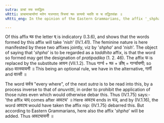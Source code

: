 ```yaml
---
sutra: प्राचां स्फ स्तद्धितः
vRtti: प्राचामाचार्याणां मतेन यञन्तात् स्त्रियां ष्फः प्रत्ययो भवति स च तद्धितसंज्ञः ॥
vRtti_eng: In the opinion of the Eastern Grammarians, the affix '_shpha_' is employed after what ends with the affix '_yan_', and it is to be regarded as a _Taddhita_ affix.

---
```

Of this affix ष्फ the letter ष् is indicatory (I.3.6), and shows that the words formed by this affix will take '_nish_' (IV.1.41). The feminine nature is here manifested by these two affixes jointly, viz by '_shpha_' and '_nish_'. The object of saying that '_shpha_' is to be regarded as a _taddhita_ affix, is that the word so formed may get the designation of _pratipadika_ (1. 2. 46). The affix फ is replaced by the substitute आयन (VII.1.2). Thus गार्ग्य + ष्फ + ङीष् = गार्ग्यायणी; so also वात्स्यायनी ॥ This being an optional rule, we have in the alternative, गार्गी and वात्सी ॥

The word  सर्वत्र "every where", of the next _sutra_ is to be read into this, by a process inverse to that of _anuvritti_, in order to prohibit the application of those rules even which would otherwise debar this. Thus (IV.1.75) says:- 'the affix चाप् comes after आवट्य' ॥ Here आवट्य ends in यञ्, and by (IV.1.16), the word आवट्य would have taken the affix nip: (IV.1.75) debarred this. But according to Eastern Grammarians, here also the affix '_shpha_' will be added. Thus आवट्यायनी ॥